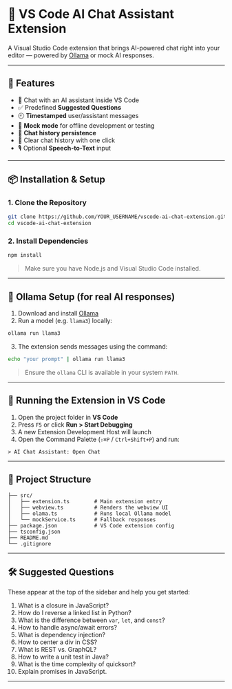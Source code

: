 # 🧠 VS Code AI Chat Assistant Extension

A Visual Studio Code extension that brings AI-powered chat right into your editor — powered by [Ollama](https://ollama.com/) or mock AI responses.

---

## 🚀 Features

- 💬 Chat with an AI assistant inside VS Code  
- ✅ Predefined **Suggested Questions**  
- 🕘 **Timestamped** user/assistant messages  
- 🧠 **Mock mode** for offline development or testing  
- 📜 **Chat history persistence**  
- 🧹 Clear chat history with one click  
- 🎙️ Optional **Speech-to-Text** input  

---

## 📦 Installation & Setup

### 1. Clone the Repository

```bash
git clone https://github.com/YOUR_USERNAME/vscode-ai-chat-extension.git
cd vscode-ai-chat-extension
```

### 2. Install Dependencies

```bash
npm install
```

> Make sure you have Node.js and Visual Studio Code installed.

---

## 🧠 Ollama Setup (for real AI responses)

1. Download and install [Ollama](https://ollama.com/)
2. Run a model (e.g. `llama3`) locally:

```bash
ollama run llama3
```

3. The extension sends messages using the command:

```bash
echo "your prompt" | ollama run llama3
```

> Ensure the `ollama` CLI is available in your system `PATH`.

---

## 🧪 Running the Extension in VS Code

1. Open the project folder in **VS Code**  
2. Press `F5` or click **Run > Start Debugging**  
3. A new Extension Development Host will launch  
4. Open the Command Palette (`⇧⌘P` / `Ctrl+Shift+P`) and run:

```
> AI Chat Assistant: Open Chat
```

---

## 📂 Project Structure

```
├── src/
│   ├── extension.ts        # Main extension entry
│   ├── webview.ts          # Renders the webview UI
│   ├── olama.ts            # Runs local Ollama model
│   └── mockService.ts      # Fallback responses
├── package.json            # VS Code extension config
├── tsconfig.json
├── README.md
└── .gitignore
```

---

## 🛠 Suggested Questions

These appear at the top of the sidebar and help you get started:

1. What is a closure in JavaScript?  
2. How do I reverse a linked list in Python?  
3. What is the difference between `var`, `let`, and `const`?  
4. How to handle async/await errors?  
5. What is dependency injection?  
6. How to center a div in CSS?  
7. What is REST vs. GraphQL?  
8. How to write a unit test in Java?  
9. What is the time complexity of quicksort?  
10. Explain promises in JavaScript.

---

